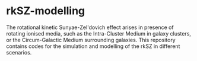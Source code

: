 # rkSZ-modelling
The rotational kinetic Sunyae-Zel'dovich effect arises in presence of rotating ionised media, such as the Intra-Cluster Medium in galaxy clusters, or the Circum-Galactic Medium surrounding galaxies. This repository contains codes for the simulation and modelling of the rkSZ in different scenarios.
